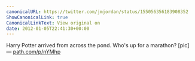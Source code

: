 ```yaml
---
canonicalURL: https://twitter.com/jmjordan/status/155056356183908352
ShowCanonicalLink: true
CanonicalLinkText: View original on
date: 2012-01-05T22:41:30+00:00
---
```

Harry Potter arrived from across the pond. Who's up for a marathon? [pic] — [path.com/p/nYMhp](http://path.com/p/nYMhp)